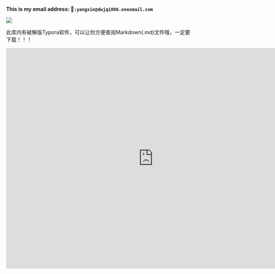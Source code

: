 **This is my email address:  📮`:yangxin@dwjq1006.onexmail.com`**

![](https://github.com/useryxin/CS/blob/main/Image/jr-korpa-9XngoIpxcEo-unsplash.png)

此库内有破解版Typora软件，可以让你方便查阅Markdown(.md)文件哦，一定要下载！！！

<iframe 
src="https://www.youtube.com/watch?v=uqfrMd9qRNs" 
scrolling="no" 
border="0" 
frameborder="no" 
framespacing="0" 
allowfullscreen="true" 
height=600 
width=800> 
</iframe>